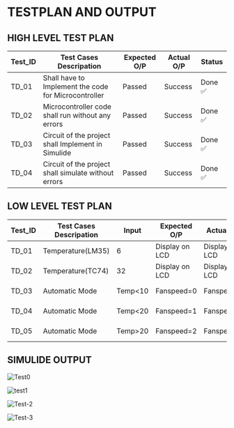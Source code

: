 # **TESTPLAN AND OUTPUT**

## **HIGH LEVEL TEST PLAN**
|Test_ID|Test Cases Descripation|Expected O/P|Actual O/P|Status|
---|---|---|---|---|
|TD_01|Shall have to Implement the code for Microcontroller|Passed|Success|Done :white_check_mark:|
|TD_02|Microcontroller code shall run without any errors|Passed|Success|Done :white_check_mark:|
|TD_03|Circuit of the project shall Implement in Simulide|Passed|Success|Done :white_check_mark:|
|TD_04|Circuit of the project shall simulate without errors|Passed|Success|Done :white_check_mark:|

## **LOW LEVEL TEST PLAN**
|Test_ID|Test Cases Descripation|Input|Expected O/P|Actual O/P|Status|
---|---|---|---|---|---|
|TD_01|Temperature(LM35)|6|Display on LCD|Display on LCD|Done :white_check_mark:|
|TD_02|Temperature(TC74)|32|Display on LCD|Display on LCD|Not Done|
|TD_03|Automatic Mode|Temp<10|Fanspeed=0|Fanspeed=0|Done :white_check_mark:|
|TD_04|Automatic Mode|Temp<20|Fanspeed=1|Fanspeed=1|Done :white_check_mark:|
|TD_05|Automatic Mode|Temp>20|Fanspeed=2|Fanspeed=2|Done :white_check_mark:|

 
## **SIMULIDE OUTPUT**

![Test0](https://user-images.githubusercontent.com/82401251/156877031-255c0583-5f44-4568-a090-3aebfc63e6f8.png)

![test1](https://user-images.githubusercontent.com/82401251/156877048-652b34f2-51d3-4ad6-9b44-9d49419323d9.jpeg)

![Test-2](https://user-images.githubusercontent.com/82401251/156877050-71f12152-07c1-4854-8975-60d75083d6a1.jpeg)

![Test-3](https://user-images.githubusercontent.com/82401251/156877051-ba56f083-f456-4c5e-a076-731c560c08b3.jpeg)
